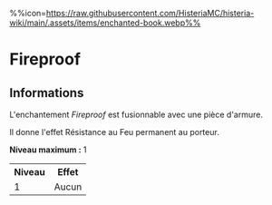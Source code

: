 %%icon=https://raw.githubusercontent.com/HisteriaMC/histeria-wiki/main/.assets/items/enchanted-book.webp%%
# Fireproof  

## Informations 
L'enchantement *Fireproof* est fusionnable avec une pièce d'armure.

Il donne l'effet Résistance au Feu permanent au porteur.  

**Niveau maximum :** 1  

<table>
  <tr>
    <th>Niveau</th>
    <th>Effet</th>
  </tr>
  <tr>
    <td>1</td>
    <td>Aucun</td>
  </tr>
</table>
